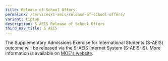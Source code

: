 ```yaml
---
title: Release of School Offers
permalink: /services/s-aeis/release-of-school-offers/
variant: tiptap
description: S AEIS Release of School Offers
third_nav_title: S AEIS
---
```

<p>The Supplementary Admissions Exercise for International Students (S-AEIS)
outcome will be released via the S-AEIS Internet System (S-AEIS-IS). More
information is available on&nbsp;<a href="https://www.moe.gov.sg/international-students/s-aeis/offers" rel="noopener noreferrer nofollow" target="_blank">MOE's website</a>.</p>